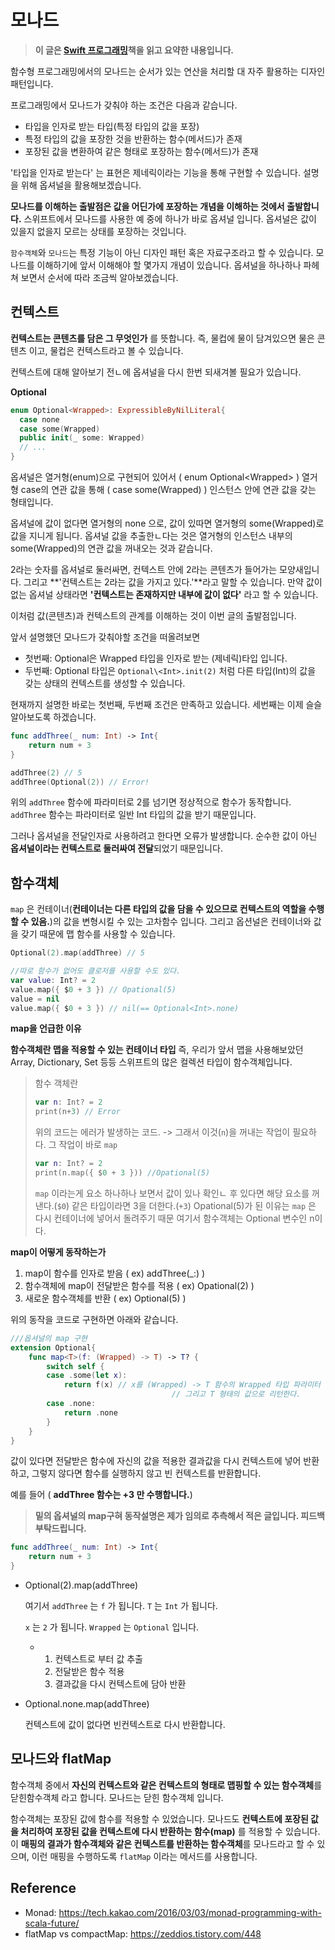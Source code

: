 # 모나드

> **이 글은 [Swift 프로그래밍](http://m.hanbit.co.kr/store/books/book_view.html?p_code=B9421379018)책을 읽고 요약한 내용입니다.**

함수형 프로그래밍에서의 모나드는 순서가 있는 연산을 처리할 대 자주 활용하는 디자인패턴입니다.

프로그래밍에서 모나드가 갖춰야 하는 조건은 다음과 같습니다.

* 타입을 인자로 받는 타입(특정 타입의 값을 포장)
* 특정 타입의 값을 포장한 것을 반환하는 함수(메서드)가 존재
* 포장된 값을 변환하여 같은 형태로 포장하는 함수(메서드)가 존재

'타입을 인자로 받는다' 는 표현은 제네릭이라는 기능을 통해 구현할 수 있습니다.
설명을 위해 옵셔널을 활용해보겠습니다.

**모나드를 이해하는 출발점은 값을 어딘가에 포장하는 개념을 이해하는 것에서 출발합니다.**
스위프트에서 모나드를 사용한 예 중에 하나가 바로 옵셔널 입니다.
옵셔널은 값이 있을지 없을지 모르는 상태를 포장하는 것입니다.

`함수객체`와 `모나드`는 특정 기능이 아닌 디자인 패턴 혹은 자료구조라고 할 수 있습니다.
모나드를 이해하기에 앞서 이해해야 할 몇가지 개념이 있습니다. 옵셔널을 하나하나 파헤쳐 보면서 순서에 따라 조금씩 알아보겠습니다.

## 컨텍스트

**컨텍스트는 콘텐츠를 담은 그 무엇인가** 를 뜻합니다.
즉, 물컵에 물이 담겨있으면 물은 콘텐츠 이고, 물컵은 컨텍스트라고 볼 수 있습니다.

컨텍스트에 대해 알아보기 전ㄴ에 옵셔널을 다시 한번 되새겨볼 필요가 있습니다.

**Optional**

```swift
enum Optional<Wrapped>: ExpressibleByNilLiteral{
  case none
  case some(Wrapped)
  public init(_ some: Wrapped)
  // ...
}
```

옵셔널은 열거형(enum)으로 구현되어 있어서 ( enum Optional\<Wrapped> )
열거형 case의 연관 값을 통해 ( case some(Wrapped) )
인스턴스 안에 연관 값을 갖는 형태입니다.

옵셔널에 값이 없다면 열거형의 none 으로, 값이 있따면 열거형의 some(Wrapped)로 값을 지니게 됩니다.
옵셔널 값을 추출한ㄴ다는 것은 열거형의 인스턴스 내부의 some(Wrapped)의 연관 값을 꺼내오는 것과 같습니다.

2라는 숫자를 옵셔널로 둘러싸면, 컨텍스트 안에 2라는 콘텐츠가 들어가는 모양새입니다.
그리고 **'컨텍스트는 2라는 값을 가지고 있다.'**라고 말할 수 있습니다.
만약 값이 없는 옵셔널 상태라면 **'컨텍스트는 존재하지만 내부에 값이 없다'** 라고 할 수 있습니다.

이처럼 값(콘텐츠)과 컨텍스트의 관계를 이해하는 것이 이번 글의 출발점입니다.

앞서 설명했던 모나드가 갖춰야할 조건을 떠올려보면

* 첫번째: Optional은 Wrapped 타입을 인자로 받는 (제네릭)타입 입니다.
* 두번째: Optional 타입은 `Optional\<Int>.init(2)` 처럼 다른 타입(Int)의 값을 갖는 상태의 컨텍스트를 생성할 수 있습니다.

현재까지 설명한 바로는 첫번째, 두번째 조건은 만족하고 있습니다. 세번째는 이제 슬슬 알아보도록 하겠습니다.

```swift
func addThree(_ num: Int) -> Int{
    return num + 3
}

addThree(2) // 5
addThree(Optional(2)) // Error!
```

위의 `addThree` 함수에 파라미터로 2를 넘기면 정상적으로 함수가 동작합니다. `addThree`  함수는 파라미터로 일반 Int 타입의 값을 받기 때문입니다.

그러나 옵셔널을 전달인자로 사용하려고 한다면 오류가 발생합니다. 순수한 값이 아닌 **옵셔널이라는 컨텍스트로 둘러싸여 전달**되었기 때문입니다.



## 함수객체

`map` 은 컨테이너(**컨테이너는 다른 타입의 값을 담을 수 있으므로 컨텍스트의 역할을 수행할 수 있음.**)의 값을 변형시킬 수 있는 고차함수 입니다.
그리고 옵션널은 컨테이너와 값을 갖기 때문에 맵 함수를 사용할 수 있습니다.

```swift
Optional(2).map(addThree) // 5

//따로 함수가 없어도 클로저를 사용할 수도 있다.
var value: Int? = 2
value.map({ $0 + 3 }) // Opational(5)
value = nil
value.map({ $0 + 3 }) // nil(== Optional<Int>.none)
```

**map을 언급한 이유**

**함수객체란 맵을 적용할 수 있는 컨테이너 타입**
즉, 우리가 앞서 맵을 사용해보았던 Array, Dictionary, Set 등등 스위프트의 많은 컬렉션 타입이 함수객체입니다.

> 함수 객체란
>
> ```swift
> var n: Int? = 2
> print(n+3) // Error
> ```
>
> 위의 코드는 에러가 발생하는 코드.
> -> 그래서 이것(`n`)을 꺼내는 작업이 필요하다.
> 그 작업이 바로 `map`
>
> ```swift
> var n: Int? = 2
> print(n.map({ $0 + 3 })) //Opational(5)
> ```
>
> `map` 이라는게 요소 하나하나 보면서 값이 있나 확인ㄴ 후 있다면 해당 요소를 꺼낸다.(`$0`)
> 같은 타입이라면 3을 더한다.(`+3`)
> Opational(5)가 된 이유는 `map` 은 다시 컨테이너에 넣어서 돌려주기 때문
> 여기서 함수객체는 Optional 변수인 n이다.

**map이 어떻게 동작하는가**

1. map이 함수를 인자로 받음 ( ex) addThree(_:) )
2. 함수객체에 map이 전달받은 함수를 적용 ( ex) Opational(2) )
3. 새로운 함수객체를 반환 ( ex) Optional(5) )

위의 동작을 코드로 구현하면 아래와 같습니다.

```swift
///옵셔널의 map 구현
extension Optional{
    func map<T>(f: (Wrapped) -> T) -> T? {
        switch self {
        case .some(let x):
            return f(x) // x를 (Wrapped) -> T 함수의 Wrapped 타입 파라미터 값으로 전달한다.
          							// 그리고 T 형태의 값으로 리턴한다.
        case .none:
            return .none
        }
    }
}
```

값이 있다면 전달받은 함수에 자신의 값을 적용한 결과값을 다시 컨텍스트에 넣어 반환하고, 그렇지 않다면 함수를 실행하지 않고 빈 컨텍스트를 반환합니다.

예를 들어 ( **addThree 함수는 +3 만 수행합니다.**)

> **밑의 옵셔널의 map구혀 동작설명은 제가 임의로 추측해서 적은 글입니다. 피드백 부탁드립니다.**

```swift
func addThree(_ num: Int) -> Int{
    return num + 3
}
```

* Optional(2).map(addThree)

  여기서
  `addThree` 는 `f` 가 됩니다.
  `T` 는 `Int`  가 됩니다.

  `x` 는 `2` 가 됩니다.
  `Wrapped` 는 `Optional` 입니다.

  * 1. 컨텍스트로 부터 값 추출
    2. 전달받은 함수 적용
    3. 결과값을 다시 컨텍스트에 담아 반환

* Optional.none.map(addThree)

  컨텍스트에 값이 없다면 빈컨텍스트로 다시 반환합니다.



## 모나드와 flatMap

함수객체 중에서 **자신의 컨텍스트와 같은 컨텍스트의 형태로 맵핑할 수 있는 함수객체**를 닫힌함수객체 라고 합니다.
모나드는 닫힌 함수객체 입니다.

함수객체는 포장된 값에 함수를 적용할 수 있었습니다.
모나드도 **컨텍스트에 포장된 값을 처리하여 포장된 값을 컨텍스트에 다시 반환하는 함수(map)** 를 적용할 수 있습니다.
이 **매핑의 결과가 함수객체와 같은 컨텍스트를 반환하는 함수객체**를 모나드라고 할 수 있으며,
이런 매핑을 수행하도록 `flatMap` 이라는 메서드를 사용합니다.

## Reference

* Monad: https://tech.kakao.com/2016/03/03/monad-programming-with-scala-future/
* flatMap vs compactMap: https://zeddios.tistory.com/448